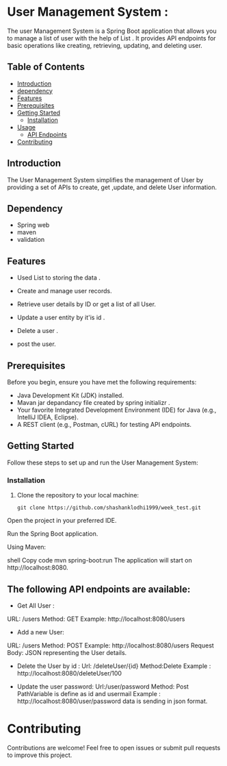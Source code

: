 
# User Management System :


The user  Management System is a Spring Boot application that allows you to manage a list of user with the help of List . It provides API endpoints for basic operations like creating, retrieving, updating, and deleting user.

## Table of Contents

- [Introduction](#introduction)
- [dependency](#dependency)
- [Features](#features)
- [Prerequisites](#prerequisites)
- [Getting Started](#getting-started)
  - [Installation](#installation)
- [Usage](#usage)
  - [API Endpoints](#api-endpoints)
- [Contributing](#contributing)


## Introduction

The User  Management System simplifies the management of User by providing a set of APIs to create, get ,update, and delete User information.

## Dependency
- Spring web 
- maven 
- validation
## Features
- Used List to storing the data .

- Create and manage user records.
- Retrieve user details by ID or get a list of all User.
- Update a user entity by it'is id  .
- Delete a user .
- post the user.

## Prerequisites

Before you begin, ensure you have met the following requirements:

- Java Development Kit (JDK) installed.
- Mavan jar depandancy file created by spring initializr .
- Your favorite Integrated Development Environment (IDE) for Java (e.g., IntelliJ IDEA, Eclipse).
- A REST client (e.g., Postman, cURL) for testing API endpoints.

## Getting Started

Follow these steps to set up and run the  User Management System:

### Installation

1. Clone the repository to your local machine:

   ```shell
   git clone https://github.com/shashanklodhi1999/week_test.git
Open the project in your preferred IDE.

Run the Spring Boot application.

Using Maven:

shell
Copy code
mvn spring-boot:run
The application will start on http://localhost:8080.

 ## The following API endpoints are available:



- Get All User :

URL: /users
Method: GET
Example: http://localhost:8080/users

-  Add a new User:

URL: /users
Method: POST
Example: http://localhost:8080/users
Request Body: JSON representing the User details.

- Delete the User by id :
Url: /deleteUser/{id}
Method:Delete
Example : http://localhost:8080/deleteUser/100

- Update the user password:
Url:/user/password
Method: Post
PathVariable  is define as id and usermail 
Example : http://localhost:8080/user/password
data is sending in json format.

# Contributing
Contributions are welcome! Feel free to open issues or submit pull requests to improve this project.